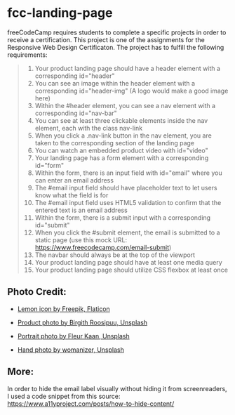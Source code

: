 # fcc-landing-page

freeCodeCamp requires students to complete a specific projects in order to receive a certification. This project is one of the assignments for the Responsive Web Design Certificaton. The project has to fulfill the following requirements: 

> 1. Your product landing page should have a header element with a corresponding id="header"
> 2. You can see an image within the header element with a corresponding id="header-img" (A logo would make a good image here)
> 3. Within the #header element, you can see a nav element with a corresponding id="nav-bar"
> 4. You can see at least three clickable elements inside the nav element, each with the class nav-link
> 5. When you click a .nav-link button in the nav element, you are taken to the corresponding section of the landing page
> 6. You can watch an embedded product video with id="video"
> 7. Your landing page has a form element with a corresponding id="form"
> 9. Within the form, there is an input field with id="email" where you can enter an email address
> 10. The #email input field should have placeholder text to let users know what the field is for
> 11. The #email input field uses HTML5 validation to confirm that the entered text is an email address
> 12. Within the form, there is a submit input with a corresponding id="submit"
> 13. When you click the #submit element, the email is submitted to a static page (use this mock URL: https://www.freecodecamp.com/email-submit)
> 14. The navbar should always be at the top of the viewport
> 15. Your product landing page should have at least one media query
> 16. Your product landing page should utilize CSS flexbox at least once

## Photo Credit: 

- [Lemon icon by Freepik, Flaticon](https://www.flaticon.com/free-icon/lemon_2659492?term=lemon&page=1&position=57&page=1&position=57&related_id=2659492&origin=searchs)

- [Product photo by Birgith Roosipuu, Unsplash](https://unsplash.com/photos/WkffFa4yy-w)

- [Portrait photo by Fleur Kaan, Unsplash](https://unsplash.com/photos/e7jpGYe7OtU)

- [Hand photo by womanizer, Unsplash](https://unsplash.com/photos/8oB43mw658c)

## More:

In order to hide the email label visually without hiding it from screenreaders, I used a code snippet from this source: https://www.a11yproject.com/posts/how-to-hide-content/